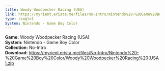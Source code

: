 ```yaml
---
title: Woody Woodpecker Racing (USA)
link: https://myrient.erista.me/files/No-Intro/Nintendo%20-%20Game%20Boy%20Color/Woody%20Woodpecker%20Racing%20(USA).zip
type: single1
System: Nintendo - Game Boy Color
---
```

<b>Game:</b> Woody Woodpecker Racing (USA)<br>
<b>System:</b> Nintendo - Game Boy Color<br>
<b>Collection:</b> No-Intro<br>
<b>Download:</b> https://myrient.erista.me/files/No-Intro/Nintendo%20-%20Game%20Boy%20Color/Woody%20Woodpecker%20Racing%20(USA).zip